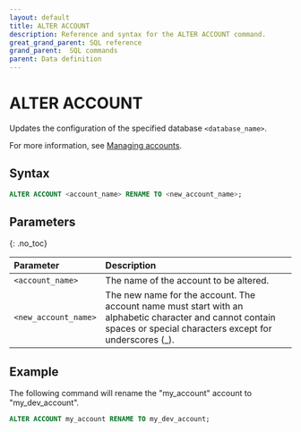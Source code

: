 ```yaml
---
layout: default
title: ALTER ACCOUNT
description: Reference and syntax for the ALTER ACCOUNT command.
great_grand_parent: SQL reference
grand_parent:  SQL commands
parent: Data definition
---
```


# ALTER ACCOUNT

Updates the configuration of the specified database `<database_name>`.

For more information, see [Managing accounts](../../../Guides/managing-your-organization/managing-accounts.md).

## Syntax

```sql
ALTER ACCOUNT <account_name> RENAME TO <new_account_name>;
```

## Parameters 
{: .no_toc} 

| Parameter | Description |
| :--- | :--- |
| `<account_name>` | The name of the account to be altered. |
| `<new_account_name>` | The new name for the account. The account name must start with an alphabetic character and cannot contain spaces or special characters except for underscores (_). |

## Example

The following command will rename the "my_account" account to "my_dev_account".

```sql
ALTER ACCOUNT my_account RENAME TO my_dev_account;
```
